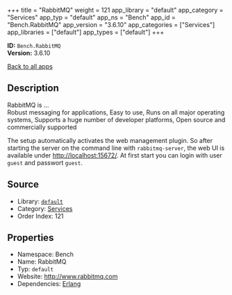 ﻿+++
title = "RabbitMQ"
weight = 121
app_library = "default"
app_category = "Services"
app_typ = "default"
app_ns = "Bench"
app_id = "Bench.RabbitMQ"
app_version = "3.6.10"
app_categories = ["Services"]
app_libraries = ["default"]
app_types = ["default"]
+++

**ID:** `Bench.RabbitMQ`  
**Version:** 3.6.10  
<!--more-->

[Back to all apps](/apps/)

## Description
RabbitMQ is ...  
Robust messaging for applications,
Easy to use,
Runs on all major operating systems,
Supports a huge number of developer platforms,
Open source and commercially supported


The setup automatically activates the web management plugin.
So after starting the server on the command line with `rabbitmq-server`,
the web UI is available under <http://localhost:15672/>.
At first start you can login with user `guest` and passwort `guest`.

## Source

* Library: [`default`](/app_libraries/default)
* Category: [Services](/app_categories/services)
* Order Index: 121

## Properties

* Namespace: Bench
* Name: RabbitMQ
* Typ: `default`
* Website: <http://www.rabbitmq.com>
* Dependencies: [Erlang](/apps/Bench.Erlang)

